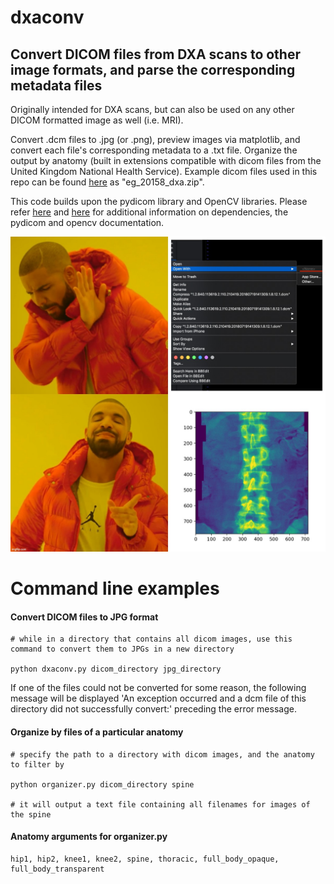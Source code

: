 # dxaconv
## Convert DICOM files from DXA scans to other image formats, and parse the corresponding metadata files

Originally intended for DXA scans, but can also be used on any other DICOM formatted image as well (i.e. MRI).

Convert .dcm files to .jpg (or .png), preview images via matplotlib, and convert each file's corresponding metadata to a .txt file. Organize the output by anatomy (built in extensions compatible with dicom files from the United Kingdom National Health Service). Example dicom files used in this repo can be found [here](https://biobank.ctsu.ox.ac.uk/crystal/field.cgi?id=20158) as "eg_20158_dxa.zip".

This code builds upon the pydicom library and OpenCV libraries. Please refer [here](https://pydicom.github.io/pydicom/0.9/pydicom_user_guide.html) and [here](https://docs.opencv.org/master/d0/de3/tutorial_py_intro.html) for additional information on dependencies, the pydicom and opencv documentation.

![](img/readme_example.jpg)

# Command line examples

#### Convert DICOM files to JPG format
```
# while in a directory that contains all dicom images, use this command to convert them to JPGs in a new directory

python dxaconv.py dicom_directory jpg_directory
```
If one of the files could not be converted for some reason, the following message will be displayed 'An exception occurred and a dcm file of this directory did not successfully convert:' preceding the error message.

#### Organize by files of a particular anatomy 

```
# specify the path to a directory with dicom images, and the anatomy to filter by
 
python organizer.py dicom_directory spine

# it will output a text file containing all filenames for images of the spine

```
#### Anatomy arguments for organizer.py
```
hip1, hip2, knee1, knee2, spine, thoracic, full_body_opaque, full_body_transparent
```
